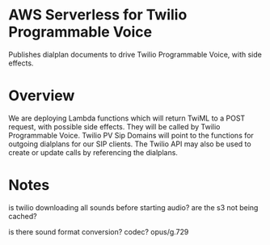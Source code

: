 # AWS Serverless for Twilio Programmable Voice

Publishes dialplan documents to drive Twilio Programmable Voice, with side effects.

# Overview

We are deploying Lambda functions which will return TwiML to a POST request, with possible side effects. They will be called by Twilio Programmable Voice. Twilio PV Sip Domains will point to the functions for outgoing dialplans for our SIP clients. The Twilio API may also be used to create or update calls by referencing the dialplans.

# Notes

is twilio downloading all sounds before starting audio?
are the s3 not being cached?

is there sound format conversion?
codec? opus/g.729
